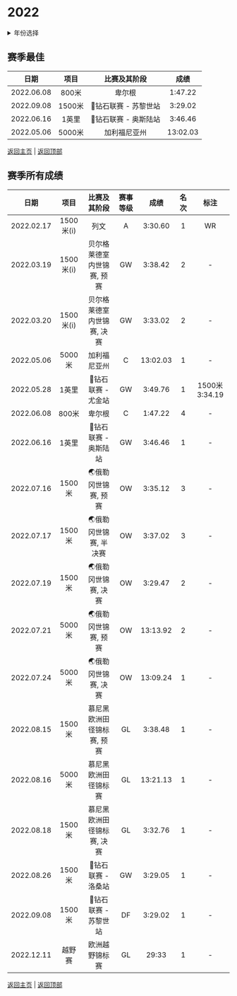 # 2022

<details>
<summary>年份选择</summary>

- [2024](./2024.md)

- [2023](./2023.md)

- [2022](./2022.md)

- [2021](./2021.md)

- [2020](./2020.md)

- [2019](./2019.md)

- [2018](./2018.md)

- [2019](./2019.md)

- [2018](./2018.md)

- [2017](./2017.md)

- [2016](./2016.md)

- [2015](./2015.md)

- [2014](./2014.md)

</details>

## 赛季最佳

|    日期    |  项目  |     比赛及其阶段     |   成绩   |
| :--------: | :----: | :------------------: | :------: |
| 2022.06.08 | 800米  |        卑尔根        | 1:47.22  |
| 2022.09.08 | 1500米 | 💎钻石联赛 - 苏黎世站 | 3:29.02  |
| 2022.06.16 | 1英里  | 💎钻石联赛 - 奥斯陆站 | 3:46.46  |
| 2022.05.06 | 5000米 |     加利福尼亚州     | 13:02.03 |

[返回主页](../Profile.md) | [返回顶部](#2022)

## 赛季所有成绩

|    日期    |   项目    |        比赛及其阶段        | 赛事等级 |   成绩   | 名次 |     标注      |
| :--------: | :-------: | :------------------------: | :------: | :------: | :--: | :-----------: |
| 2022.02.17 | 1500米(i) |            列文            |    A     | 3:30.60  |  1   |      WR       |
| 2022.03.19 | 1500米(i) | 贝尔格莱德室内世锦赛, 预赛 |    GW    | 3:38.42  |  2   |       -       |
| 2022.03.20 | 1500米(i) | 贝尔格莱德室内世锦赛, 决赛 |    GW    | 3:33.02  |  2   |       -       |
| 2022.05.06 |  5000米   |        加利福尼亚州        |    C     | 13:02.03 |  1   |       -       |
| 2022.05.28 |   1英里   |     💎钻石联赛 - 尤金站     |    GW    | 3:49.76  |  1   | 1500米3:34.19 |
| 2022.06.08 |   800米   |           卑尔根           |    C     | 1:47.22  |  4   |       -       |
| 2022.06.16 |   1英里   |    💎钻石联赛 - 奥斯陆站    |    GW    | 3:46.46  |  1   |       -       |
| 2022.07.16 |  1500米   |    🌏俄勒冈世锦赛, 预赛     |    OW    | 3:35.12  |  3   |       -       |
| 2022.07.17 |  1500米   |   🌏俄勒冈世锦赛, 半决赛    |    OW    | 3:37.02  |  3   |       -       |
| 2022.07.19 |  1500米   |    🌏俄勒冈世锦赛, 决赛     |    OW    | 3:29.47  |  2   |       -       |
| 2022.07.21 |  5000米   |    🌏俄勒冈世锦赛, 预赛     |    OW    | 13:13.92 |  2   |       -       |
| 2022.07.24 |  5000米   |    🌏俄勒冈世锦赛, 决赛     |    OW    | 13:09.24 |  1   |       -       |
| 2022.08.15 |  1500米   | 慕尼黑欧洲田径锦标赛, 预赛 |    GL    | 3:38.48  |  1   |       -       |
| 2022.08.16 |  5000米   |    慕尼黑欧洲田径锦标赛    |    GL    | 13:21.13 |  1   |       -       |
| 2022.08.18 |  1500米   | 慕尼黑欧洲田径锦标赛, 决赛 |    GL    | 3:32.76  |  1   |       -       |
| 2022.08.26 |  1500米   |     💎钻石联赛 - 洛桑站     |    GW    | 3:29.05  |  1   |       -       |
| 2022.09.08 |  1500米   |    💎钻石联赛 - 苏黎世站    |    DF    | 3:29.02  |  1   |       -       |
| 2022.12.11 |  越野赛   |       欧洲越野锦标赛       |    GL    |  29:33   |  1   |       -       |

[返回主页](../Profile.md) | [返回顶部](#2022)

